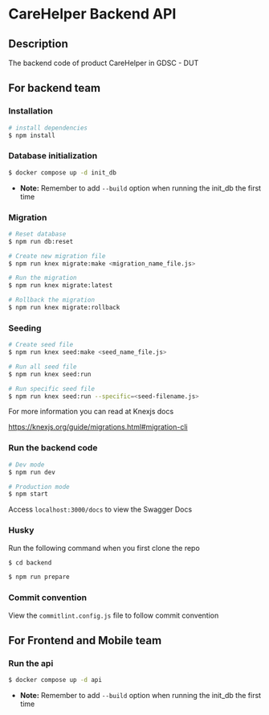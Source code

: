 # CareHelper Backend API

## Description

The backend code of product CareHelper in GDSC - DUT

## For backend team

### Installation

```bash
# install dependencies
$ npm install
```

### Database initialization

```bash
$ docker compose up -d init_db
```

-   **Note:** Remember to add `--build` option when running the init_db the first time

### Migration

```bash
# Reset database
$ npm run db:reset

# Create new migration file
$ npm run knex migrate:make <migration_name_file.js>

# Run the migration
$ npm run knex migrate:latest

# Rollback the migration
$ npm run knex migrate:rollback
```

### Seeding

```bash
# Create seed file
$ npm run knex seed:make <seed_name_file.js>

# Run all seed file
$ npm run knex seed:run

# Run specific seed file
$ npm run knex seed:run --specific=<seed-filename.js>
```

For more information you can read at Knexjs docs

https://knexjs.org/guide/migrations.html#migration-cli

### Run the backend code

```bash
# Dev mode
$ npm run dev

# Production mode
$ npm start
```

Access `localhost:3000/docs` to view the Swagger Docs

### Husky

Run the following command when you first clone the repo

```bash
$ cd backend

$ npm run prepare
```

### Commit convention

View the `commitlint.config.js` file to follow commit convention

## For Frontend and Mobile team

### Run the api

```bash
$ docker compose up -d api
```

-   **Note:** Remember to add `--build` option when running the init_db the first time
